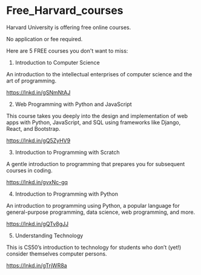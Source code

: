 # Free_Harvard_courses

Harvard University is offering free online courses.

No application or fee required.

Here are 5 FREE courses you don't want to miss:

1. Introduction to Computer Science

An introduction to the intellectual enterprises of computer science and the art of programming.

https://lnkd.in/gSNmNtAJ

2. Web Programming with Python and JavaScript

This course takes you deeply into the design and implementation of web apps with Python, JavaScript, and SQL using frameworks like Django, React, and Bootstrap.

https://lnkd.in/gQ5ZyHV9

3. Introduction to Programming with Scratch

A gentle introduction to programming that prepares you for subsequent courses in coding.

https://lnkd.in/gvxNc-gq

4. Introduction to Programming with Python

An introduction to programming using Python, a popular language for general-purpose programming, data science, web programming, and more.

https://lnkd.in/gQTv8gJJ

5. Understanding Technology

This is CS50’s introduction to technology for students who don’t (yet!) consider themselves computer persons.

https://lnkd.in/gTrjWR8a
